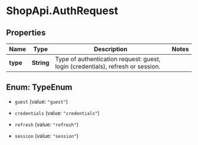 # ShopApi.AuthRequest

## Properties
Name | Type | Description | Notes
------------ | ------------- | ------------- | -------------
**type** | **String** | Type of authentication request: guest, login (credentials), refresh or session. | 


<a name="TypeEnum"></a>
## Enum: TypeEnum


* `guest` (value: `"guest"`)

* `credentials` (value: `"credentials"`)

* `refresh` (value: `"refresh"`)

* `session` (value: `"session"`)




